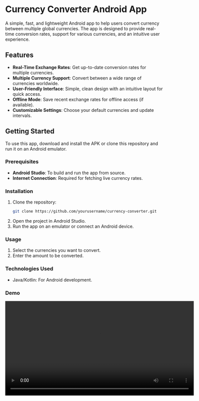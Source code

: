 # Currency Converter Android App

A simple, fast, and lightweight Android app to help users convert currency between multiple global currencies. The app is designed to provide real-time conversion rates, support for various currencies, and an intuitive user experience.

## Features

- **Real-Time Exchange Rates**: Get up-to-date conversion rates for multiple currencies.
- **Multiple Currency Support**: Convert between a wide range of currencies worldwide.
- **User-Friendly Interface**: Simple, clean design with an intuitive layout for quick access.
- **Offline Mode**: Save recent exchange rates for offline access (if available).
- **Customizable Settings**: Choose your default currencies and update intervals.

## Getting Started

To use this app, download and install the APK or clone this repository and run it on an Android emulator.

### Prerequisites

- **Android Studio**: To build and run the app from source.
- **Internet Connection**: Required for fetching live currency rates.

### Installation

1. Clone the repository:
   ```bash
   git clone https://github.com/yourusername/currency-converter.git
   ```
2. Open the project in Android Studio.
3. Run the app on an emulator or connect an Android device.

### Usage
1. Select the currencies you want to convert.
2. Enter the amount to be converted.

### Technologies Used
- Java/Kotlin: For Android development.

### Demo
<video src="F:\Admin\Videos\demo.mkv" controls width="600">
  Your browser does not support the video tag.
</video>
